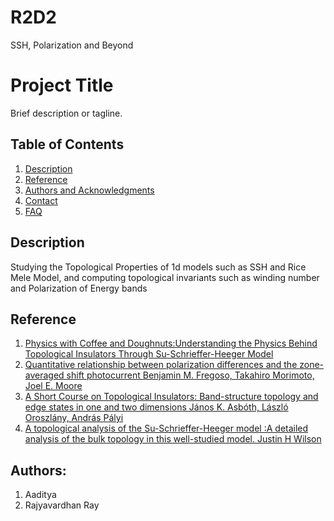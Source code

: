 # R2D2
SSH, Polarization and Beyond

# Project Title

Brief description or tagline.

## Table of Contents
1. [Description](#description)
2. [Reference](#Reference)
3. [Authors and Acknowledgments](#authors-and-acknowledgments)
8. [Contact](#contact)
9. [FAQ](#faq)

## Description

Studying the Topological Properties of 1d models such as SSH and Rice Mele Model, and computing topological invariants such as winding number and Polarization of Energy bands


## Reference
1) [Physics with Coffee and Doughnuts:Understanding the Physics Behind Topological Insulators Through Su-Schrieffer-Heeger Model](https://www.ias.ac.in/article/fulltext/reso/025/06/0765-0786)
2) [Quantitative relationship between polarization differences and the zone-averaged shift photocurrent Benjamin M. Fregoso, Takahiro Morimoto, Joel E. Moore](https://arxiv.org/abs/1701.00172)
3) [A Short Course on Topological Insulators: Band-structure topology and edge states in one and two dimensions János K. Asbóth, László Oroszlány, András Pályi](https://arxiv.org/abs/1509.02295v1)
4) [A topological analysis of the Su-Schrieffer-Heeger model :A detailed analysis of the bulk topology in this well-studied model. Justin H Wilson](https://jhwilson.com/blog/2022/SSH-model/)

## Authors:
1) Aaditya
2) Rajyavardhan Ray


